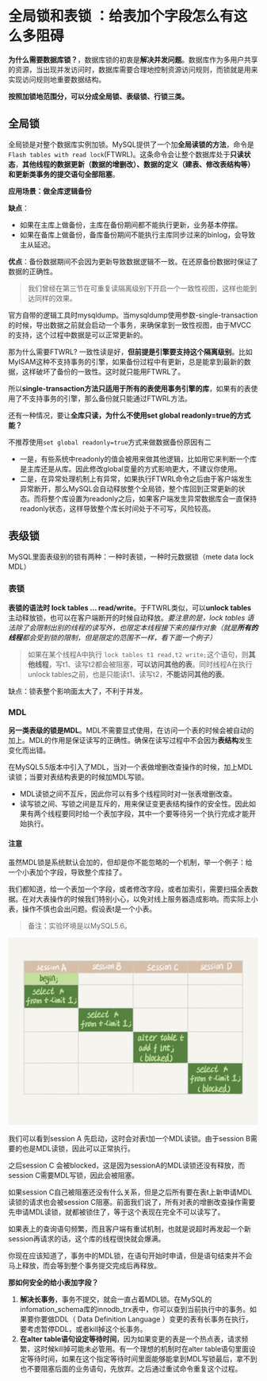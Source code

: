 # 全局锁和表锁 ：给表加个字段怎么有这么多阻碍

**为什么需要数据库锁？**，数据库锁的初衷是**解决并发问题**。数据库作为多用户共享的资源，当出现并发访问时，数据库需要合理地控制资源访问规则，而锁就是用来实现访问规则地重要数据结构。

**按照加锁地范围分，可以分成全局锁、表级锁、行锁三类。**

## 全局锁

全局锁是对整个数据库实例加锁。MySQL提供了一个加**全局读锁的方法**，命令是`Flash tables with read lock`(FTWRL)。这条命令会让整个数据库处于**只读状态**，**其他线程的数据更新（数据的增删改）、数据的定义（建表、修改表结构等）和更新类事务的提交语句全部阻塞**。

**应用场景：做全库逻辑备份**

**缺点**：

- 如果在主库上做备份，主库在备份期间都不能执行更新，业务基本停摆。
- 如果在备库上做备份，备库备份期间不能执行主库同步过来的binlog，会导致主从延迟。

**优点**：备份数据期间不会因为更新导致数据逻辑不一致。在还原备份数据时保证了数据的正确性。

> 我们曾经在第三节在可重复读隔离级别下开启一个一致性视图，这样也能到达同样的效果。

官方自带的逻辑工具时mysqldump。当mysqldump使用参数-single-transaction的时候，导出数据之前就会启动一个事务，来确保拿到一致性视图，由于MVCC的支持，这个过程中数据是可以正常更新的。

那为什么需要FTWRL? 一致性读是好，**但前提是引擎要支持这个隔离级别**。比如MyISAM这种不支持事务的引擎，如果备份过程中有更新，总是能拿到最新的数据，这样破坏了备份的一致性。这时就只能用FTWRL了。

所以**single-transaction方法只适用于所有的表使用事务引擎的库**，如果有的表使用了不支持事务的引擎，那么备份就只能通过FTWRL方法。

还有一种情况，要让**全库只读，为什么不使用set global readonly=true的方式能？**

不推荐使用`set global readonly=true`方式来做数据备份原因有二

- 一是，有些系统中readonly的值会被用来做其他逻辑，比如用它来判断一个库是主库还是从库。因此修改global变量的方式影响更大，不建议你使用。
- 二是，在异常处理机制上有异常，如果执行FTWRL命令之后由于客户端发生异常断开，那么MySQL会自动释放整个全局锁，整个库回到正常更新的状态。而将整个库设置为readonly之后，如果客户端发生异常数据库会一直保持readonly状态，这样导致整个库长时间处于不可写，风险较高。

## 表级锁

MySQL里面表级别的锁有两种：一种时表锁，一种时元数据锁（mete data lock MDL）

### 表锁

**表锁的语法时  lock tables ... read/write**。于FTWRL类似，可以**unlock tables** 主动释放锁，也可以在客户端断开的时候自动释放。*要注意的是，lock tables 语法除了会限制出别的线程的读写外，也限定本线程接下来的操作对象（就是**所有的线程**都会受到锁的限制，但是限定的范围不一样，看下面一个例子）*

> 如果在某个线程A中执行 `lock tables t1 read,t2 write;`这个语句，则**其他线程**，写t1、读写t2都会被阻塞，**可以访问其他的表**。同时线程A在执行unlock tables之前，也是只能读t1、读写t2，**不能访问其他的表**。

缺点：锁表整个影响面太大了，不利于并发。

### MDL

**另一类表级的锁是MDL**。MDL不需要显式使用，在访问一个表的时候会被自动的加上。MDL的作用是保证读写的正确性。确保在读写过程中不会因为**表结构**发生变化而出错。

在MySQL5.5版本中引入了MDL，当对一个表做增删改查操作的时候，加上MDL读锁；当要对表结构表更的时候加MDL写锁。

- MDL读锁之间不互斥，因此你可以有多个线程同时对一张表增删改查。
- 读写锁之间、写锁之间是互斥的，用来保证变更表结构操作的安全性。因此如果有两个线程要同时给一个表加字段，其中一个要等待另一个执行完成才能开始执行。

#### 注意

虽然MDL锁是系统默认会加的，但却是你不能忽略的一个机制，举一个例子：给一个小表加个字段，导致整个库挂了。

我们都知道，给一个表加一个字段，或者修改字段，或者加索引，需要扫描全表数据。在对大表操作的时候我们特别小心，以免对线上服务器造成影响。而实际上小表，操作不慎也会出问题。假设表t是一个小表。

> 备注：实验环境是以MySQL5.6。

![](../images/mysql45/picture/mysql45-06-01.jpg)



我们可以看到session A 先启动，这时会对表t加一个MDL读锁。由于session B需要的也是MDL读锁，因此可以正常执行。

之后session C 会被blocked，这是因为sessionA的MDL读锁还没有释放，而session C需要MDL写锁，因此会被阻塞。

如果session C自己被阻塞还没有什么关系，但是之后所有要在表t上新申请MDL读锁的请求也会被session C阻塞。前面我们说了，所有对表的增删改查操作需要先申请MDL读锁，就都被锁住了，等于这个表现在完全不可以读写了。

如果表上的查询语句频繁，而且客户端有重试机制，也就是说超时再发起一个新session再请求的话，这个库的线程很快就会爆满。

你现在应该知道了，事务中的MDL锁，在语句开始时申请，但是语句结束并不会马上释放，而会等到整个事务提交完成后再释放。

**那如何安全的给小表加字段？**

1. **解决长事务**，事务不提交，就会一直占着MDL锁。在MySQL的infomation_schema库的innodb_trx表中，你可以查到当前执行中的事务。如果要你要做DDL（ Data Definition Language ）变更的表有长事务在执行，要考虑暂停DDL，或者kill掉这个长事务。
2. **在alter table语句设定等待时间**，因为如果变更的表是一个热点表，请求频繁，这时候kill掉可能未必管用。有一个理想的机制时在alter table语句里面设定等待时间，如果在这个指定等待时间里面能够能拿到MDL写锁最后，拿不到也不要阻塞后面的业务语句，先放弃。之后通过重试命令重复这个过程。

